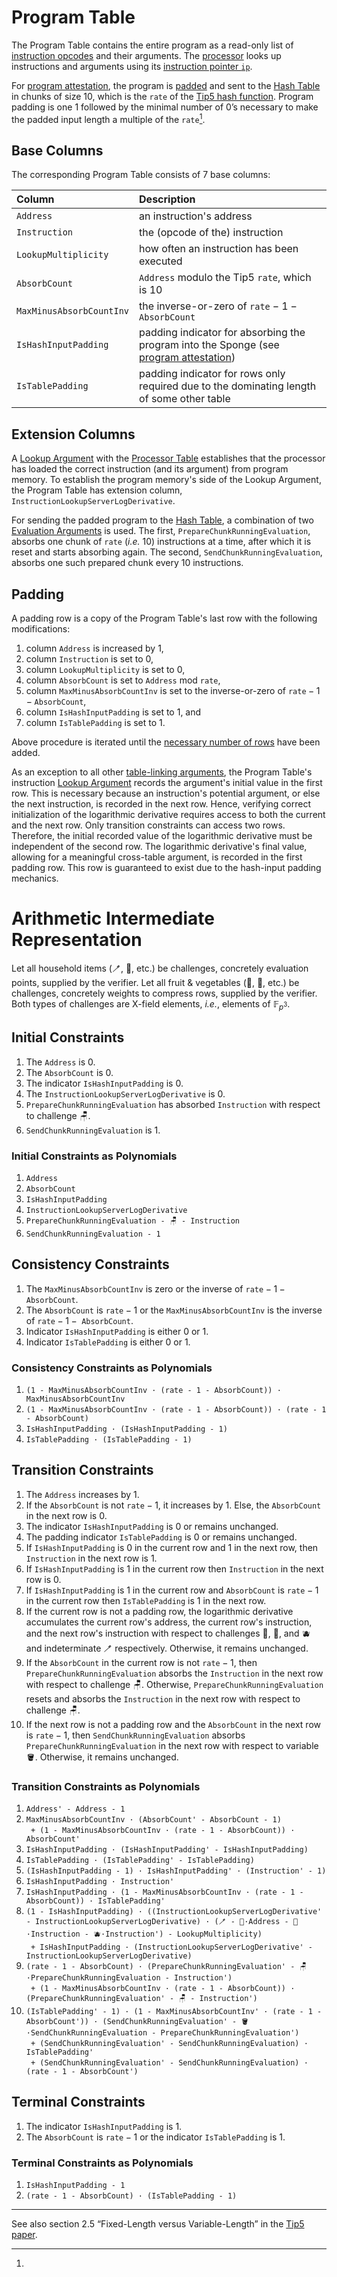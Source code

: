 # Program Table

The Program Table contains the entire program as a read-only list of [instruction opcodes](instructions.md) and their arguments.
The [processor](processor-table.md) looks up instructions and arguments using its [instruction pointer `ip`](registers.md).

For [program attestation](program-attestation.md), the program is [padded](program-attestation.md#mechanics) and sent to the [Hash Table](hash-table.md) in chunks of size 10, which is the $\texttt{rate}$ of the [Tip5 hash function][tip5].
Program padding is one 1 followed by the minimal number of 0’s necessary to make the padded input length a multiple of the $\texttt{rate}$[^padding].

## Base Columns

The corresponding Program Table consists of 7 base columns:

| Column                   | Description                                                                                                     |
|:-------------------------|:----------------------------------------------------------------------------------------------------------------|
| `Address`                | an instruction's address                                                                                        |
| `Instruction`            | the (opcode of the) instruction                                                                                 |
| `LookupMultiplicity`     | how often an instruction has been executed                                                                      |
| `AbsorbCount`            | `Address` modulo the Tip5 $\texttt{rate}$, which is 10                                                          |
| `MaxMinusAbsorbCountInv` | the inverse-or-zero of $\texttt{rate} - 1 - \texttt{AbsorbCount}$                                               |
| `IsHashInputPadding`     | padding indicator for absorbing the program into the Sponge (see [program attestation](program-attestation.md)) |
| `IsTablePadding`         | padding indicator for rows only required due to the dominating length of some other table                       |

## Extension Columns

A [Lookup Argument](lookup-argument.md) with the [Processor Table](processor-table.md) establishes that the processor has loaded the correct instruction (and its argument) from program memory.
To establish the program memory's side of the Lookup Argument, the Program Table has extension column, `InstructionLookupServerLogDerivative`.

For sending the padded program to the [Hash Table](hash-table.md), a combination of two [Evaluation Arguments](evaluation-argument.md) is used.
The first, `PrepareChunkRunningEvaluation`, absorbs one chunk of $\texttt{rate}$ (_i.e._ 10) instructions at a time, after which it is reset and starts absorbing again.
The second, `SendChunkRunningEvaluation`, absorbs one such prepared chunk every 10 instructions.

## Padding

A padding row is a copy of the Program Table's last row with the following modifications:
1. column `Address` is increased by 1,
1. column `Instruction` is set to 0, 
1. column `LookupMultiplicity` is set to 0,
1. column `AbsorbCount` is set to `Address` mod $\texttt{rate}$,
1. column `MaxMinusAbsorbCountInv` is set to the inverse-or-zero of $\texttt{rate} - 1 - \texttt{AbsorbCount}$,
1. column `IsHashInputPadding` is set to 1, and
1. column `IsTablePadding` is set to 1.

Above procedure is iterated until the [necessary number of rows](arithmetization.md#padding) have been added.

As an exception to all other [table-linking arguments](table-linking.md), the Program Table's instruction [Lookup Argument](lookup-argument.md) records the argument's initial value in the first row.
This is necessary because an instruction's potential argument, or else the next instruction, is recorded in the next row.
Hence, verifying correct initialization of the logarithmic derivative requires access to both the current and the next row.
Only transition constraints can access two rows.
Therefore, the initial recorded value of the logarithmic derivative must be independent of the second row.
The logarithmic derivative's final value, allowing for a meaningful cross-table argument, is recorded in the first padding row.
This row is guaranteed to exist due to the hash-input padding mechanics.

# Arithmetic Intermediate Representation

Let all household items (🪥, 🛁, etc.) be challenges, concretely evaluation points, supplied by the verifier.
Let all fruit & vegetables (🥝, 🥥, etc.) be challenges, concretely weights to compress rows, supplied by the verifier.
Both types of challenges are X-field elements, _i.e._, elements of $\mathbb{F}_{p^3}$.

## Initial Constraints

1. The `Address` is 0.
1. The `AbsorbCount` is 0.
1. The indicator `IsHashInputPadding` is 0.
1. The `InstructionLookupServerLogDerivative` is 0.
1. `PrepareChunkRunningEvaluation` has absorbed `Instruction` with respect to challenge 🪑.
1. `SendChunkRunningEvaluation` is 1.

### Initial Constraints as Polynomials

1. `Address`
1. `AbsorbCount`
1. `IsHashInputPadding`
1. `InstructionLookupServerLogDerivative`
1. `PrepareChunkRunningEvaluation - 🪑 - Instruction`
1. `SendChunkRunningEvaluation - 1`

## Consistency Constraints

1. The `MaxMinusAbsorbCountInv` is zero or the inverse of $\texttt{rate} - 1 -{}$ `AbsorbCount`.
1. The `AbsorbCount` is $\texttt{rate} - 1$ or the `MaxMinusAbsorbCountInv` is the inverse of $\texttt{rate} - 1 -{}$ `AbsorbCount`.
1. Indicator `IsHashInputPadding` is either 0 or 1.
1. Indicator `IsTablePadding` is either 0 or 1.

### Consistency Constraints as Polynomials

1. `(1 - MaxMinusAbsorbCountInv · (rate - 1 - AbsorbCount)) · MaxMinusAbsorbCountInv`
1. `(1 - MaxMinusAbsorbCountInv · (rate - 1 - AbsorbCount)) · (rate - 1 - AbsorbCount)`
1. `IsHashInputPadding · (IsHashInputPadding - 1)`
1. `IsTablePadding · (IsTablePadding - 1)`

## Transition Constraints

1. The `Address` increases by 1.
1. If the `AbsorbCount` is not $\texttt{rate} - 1$, it increases by 1. Else, the `AbsorbCount` in the next row is 0.
1. The indicator `IsHashInputPadding` is 0 or remains unchanged.
1. The padding indicator `IsTablePadding` is 0 or remains unchanged.
1. If `IsHashInputPadding` is 0 in the current row and 1 in the next row, then `Instruction` in the next row is 1.
1. If `IsHashInputPadding` is 1 in the current row then `Instruction` in the next row is 0.
1. If `IsHashInputPadding` is 1 in the current row and `AbsorbCount` is $\texttt{rate} - 1$ in the current row then `IsTablePadding` is 1 in the next row.
1. If the current row is not a padding row, the logarithmic derivative accumulates the current row's address, the current row's instruction, and the next row's instruction with respect to challenges 🥝, 🥥, and 🫐 and indeterminate 🪥 respectively.
Otherwise, it remains unchanged.
1. If the `AbsorbCount` in the current row is not $\texttt{rate} - 1$, then `PrepareChunkRunningEvaluation` absorbs the `Instruction` in the next row with respect to challenge 🪑.
Otherwise, `PrepareChunkRunningEvaluation` resets and absorbs the `Instruction` in the next row with respect to challenge 🪑.
1. If the next row is not a padding row and the `AbsorbCount` in the next row is $\texttt{rate} - 1$, then `SendChunkRunningEvaluation` absorbs `PrepareChunkRunningEvaluation` in the next row with respect to variable 🪣.
Otherwise, it remains unchanged.

### Transition Constraints as Polynomials

1. `Address' - Address - 1`
1. `MaxMinusAbsorbCountInv · (AbsorbCount' - AbsorbCount - 1)`<br />
    ` + (1 - MaxMinusAbsorbCountInv · (rate - 1 - AbsorbCount)) · AbsorbCount'`
1. `IsHashInputPadding · (IsHashInputPadding' - IsHashInputPadding)`
1. `IsTablePadding · (IsTablePadding' - IsTablePadding)`
1. `(IsHashInputPadding - 1) · IsHashInputPadding' · (Instruction' - 1)`
1. `IsHashInputPadding · Instruction'`
1. `IsHashInputPadding · (1 - MaxMinusAbsorbCountInv · (rate - 1 - AbsorbCount)) · IsTablePadding'`
1. `(1 - IsHashInputPadding) · ((InstructionLookupServerLogDerivative' - InstructionLookupServerLogDerivative) · (🪥 - 🥝·Address - 🥥·Instruction - 🫐·Instruction') - LookupMultiplicity)`<br />
    ` + IsHashInputPadding · (InstructionLookupServerLogDerivative' - InstructionLookupServerLogDerivative)`
1. `(rate - 1 - AbsorbCount) · (PrepareChunkRunningEvaluation' - 🪑·PrepareChunkRunningEvaluation - Instruction')`<br />
    ` + (1 - MaxMinusAbsorbCountInv · (rate - 1 - AbsorbCount)) · (PrepareChunkRunningEvaluation' - 🪑 - Instruction')`
1. `(IsTablePadding' - 1) · (1 - MaxMinusAbsorbCountInv' · (rate - 1 - AbsorbCount')) · (SendChunkRunningEvaluation' - 🪣·SendChunkRunningEvaluation - PrepareChunkRunningEvaluation')`<br />
    ` + (SendChunkRunningEvaluation' - SendChunkRunningEvaluation) · IsTablePadding'`<br />
    ` + (SendChunkRunningEvaluation' - SendChunkRunningEvaluation) · (rate - 1 - AbsorbCount')`<br />

## Terminal Constraints

1. The indicator `IsHashInputPadding` is 1.
1. The `AbsorbCount` is $\texttt{rate} - 1$ or the indicator `IsTablePadding` is 1.

### Terminal Constraints as Polynomials

1. `IsHashInputPadding - 1`
1. `(rate - 1 - AbsorbCount) · (IsTablePadding - 1)`

---

[tip5]: https://eprint.iacr.org/2023/107.pdf

[^padding]:
See also section 2.5 “Fixed-Length versus Variable-Length” in the [Tip5 paper][tip5].
